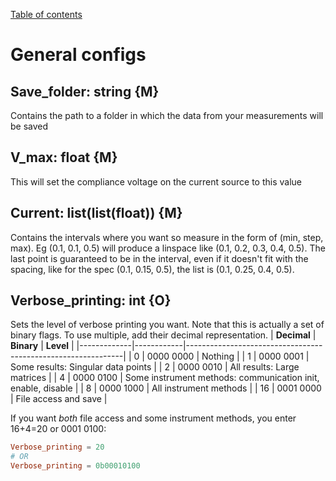 [Table of contents](../table_of_contents.md)
# General configs
## Save_folder: string {M}
Contains the path to a folder in which the data from your measurements will be saved

## V_max: float {M}
This will set the compliance voltage on the current source to this value

## Current: list(list(float)) {M}
Contains the intervals where you want so measure in the form of (min, step, max). Eg (0.1, 0.1, 0.5) will produce a linspace like (0.1, 0.2, 0.3, 0.4, 0.5). The last point is guaranteed to be in the interval, even if it doesn't fit with the spacing, like for the spec (0.1, 0.15, 0.5), the list is (0.1, 0.25, 0.4, 0.5).

## Verbose_printing: int {O}
Sets the level of verbose printing you want. Note that this is actually a set of binary flags. To use multiple, add their decimal representation.
| **Decimal** | **Binary** | **Level**                                                    |
|-------------|------------|--------------------------------------------------------------|
| 0           | 0000 0000  | Nothing                                                      |
| 1           | 0000 0001  | Some results: Singular data points                           |
| 2           | 0000 0010  | All results: Large matrices                                  |
| 4           | 0000 0100  | Some instrument methods: communication init, enable, disable |
| 8           | 0000 1000  | All instrument methods                                       |
| 16          | 0001 0000  | File access and save                                         |

If you want *both* file access and some instrument methods, you enter 16+4=20 or 0001 0100:

```toml
Verbose_printing = 20
# OR
Verbose_printing = 0b00010100
```